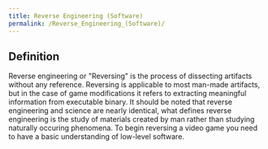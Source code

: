 ```yaml
---
title: Reverse Engineering (Software)
permalink: /Reverse_Engineering_(Software)/
---
```


## Definition

Reverse engineering or "Reversing" is the process of dissecting
artifacts without any reference. Reversing is applicable to most
man-made artifacts, but in the case of game modifications it refers to
extracting meaningful information from executable binary. It should be
noted that reverse engineering and science are nearly identical, what
defines reverse engineering is the study of materials created by man
rather than studying naturally occuring phenomena. To begin reversing a
video game you need to have a basic understanding of low-level software.